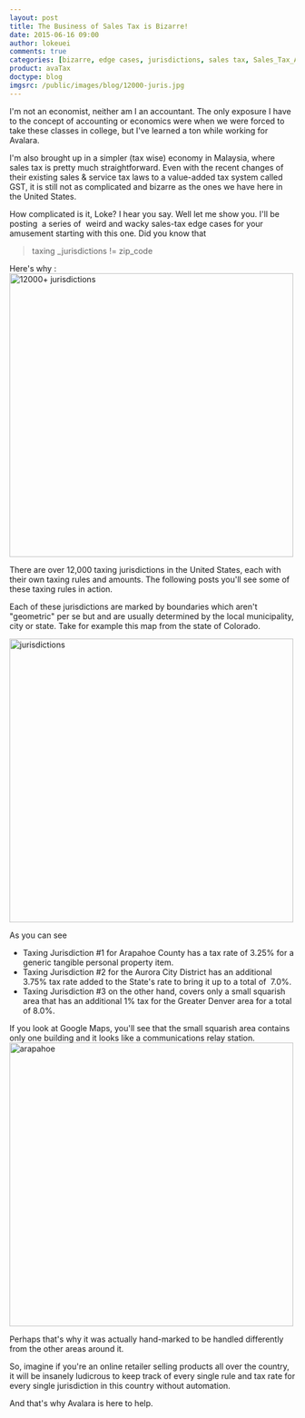 ```yaml
---
layout: post
title: The Business of Sales Tax is Bizarre!
date: 2015-06-16 09:00
author: lokeuei
comments: true
categories: [bizarre, edge cases, jurisdictions, sales tax, Sales_Tax_APIs, weird]
product: avaTax
doctype: blog
imgsrc: /public/images/blog/12000-juris.jpg
---
```

I'm not an economist, neither am I an accountant. The only exposure I have to the concept of accounting or economics were when we were forced to take these classes in college, but I've learned a ton while working for Avalara.

I'm also brought up in a simpler (tax wise) economy in Malaysia, where sales tax is pretty much straightforward. Even with the recent changes of their existing sales &amp; service tax laws to a value-added tax system called GST, it is still not as complicated and bizarre as the ones we have here in the United States.

How complicated is it, Loke? I hear you say. Well let me show you. I'll be posting  a series of  weird and wacky sales-tax edge cases for your amusement starting with this one. Did you know that
<blockquote>taxing _jurisdictions != zip_code</blockquote>
Here's why :

<img src="/public/images/blog/12000-juris.jpg" alt="12000+ jurisdictions" width="500" />

There are over 12,000 taxing jurisdictions in the United States, each with their own taxing rules and amounts. The following posts you'll see some of these taxing rules in action.

Each of these jurisdictions are marked by boundaries which aren't "geometric" per se but and are usually determined by the local municipality, city or state. Take for example this map from the state of Colorado.


<img src="/public/images/blog/jurisdictions1.jpg" alt="jurisdictions" width="500" />

As you can see
<ul>
	<li>Taxing Jurisdiction #1 for Arapahoe County has a tax rate of 3.25% for a generic tangible personal property item.</li>
	<li>Taxing Jurisdiction #2 for the Aurora City District has an additional 3.75% tax rate added to the State's rate to bring it up to a total of  7.0%.</li>
	<li>Taxing Jurisdiction #3 on the other hand, covers only a small squarish area that has an additional 1% tax for the Greater Denver area for a total of 8.0%.</li>
</ul>
If you look at Google Maps, you'll see that the small squarish area contains only one building and it looks like a communications relay station.

<img src="/public/images/blog/arapahoe.jpg" alt="arapahoe" width="500" />

Perhaps that's why it was actually hand-marked to be handled differently from the other areas around it.

So, imagine if you're an online retailer selling products all over the country, it will be insanely ludicrous to keep track of every single rule and tax rate for every single jurisdiction in this country without automation.

And that's why Avalara is here to help.
